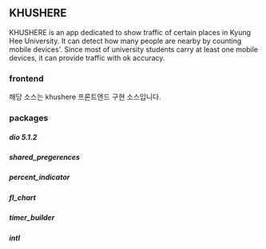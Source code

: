 ## KHUSHERE
KHUSHERE is an app dedicated to show traffic of certain places in Kyung Hee University. It can detect how many people are nearby by counting mobile devices'. Since most of university students carry at least one mobile devices, it can provide traffic with ok accuracy.

### frontend
해당 소스는 khushere 프론트엔드 구현 소스입니다.

### packages

##### dio 5.1.2
##### shared_pregerences
##### percent_indicator
##### fl_chart
##### timer_builder
##### intl


